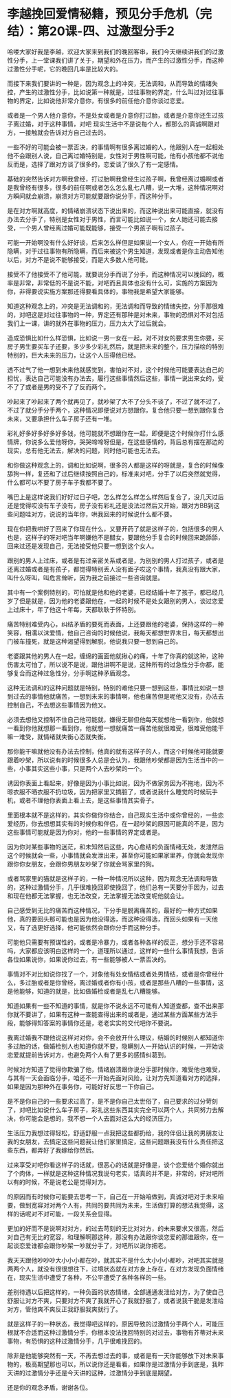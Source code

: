# 李越挽回爱情秘籍，预见分手危机（完结）：第20课-四、过激型分手2

哈喽大家好我是李越，欢迎大家来到我们的晚回客串，我们今天继续讲我们的过激性分手，上一堂课我们讲了关于，期望和外在压力，而产生的过激性分手，而这种过激性分手呢，它的晚回几率是比较大的。

而接下来我们要讲的一种是，因为观念上的冲突，无法调和，从而导致的情绪失控，产生的过激性分手，比如说第一种就是，过往事物的界定，什么叫过对过往事物的界定，比如说他非常介意你，有很多的前任他介意你谈过恋爱。

或者是一个男人他介意你，不是处女或者是介意你打过胎，或者是介意你还生过孩子离过婚，对于这种事情，对吧 现实生活中不是说每个人，都那么的真诚啊跟对方，一接触就会告诉对方自己过去的。

一些不好的可能会被一票否决，的事情啊有很多离过婚的人，他跟别人在一起相处他不会跟别人说，自己离过婚特别是，女性对于男性啊可能，他有小孩他都不说他反而是，选择了跟对方谈了很多的，恋爱谈了很久了有一定感情。

基础的突然告诉对方啊我曾经，打过胎啊我曾经生过孩子啊，我曾经离过婚啊或者是我曾经有很多，很多的前任啊或者怎么怎么亂七八糟，说一大堆，这种情况啊对方瞬间就会崩溃，崩溃对方可能就要跟你说分手，而这种分手。

是在对方啊就高度，的情绪崩溃状态下说出来的，而这种说出来可能直接，就没有办法去分手了，特别是女性对于男性，而言可能比如说一个，女人她还可能去接受，一个男人曾经离过婚可能既能够，接受一个男孩子啊有过孩子。

可能一开始啊没有什么好好谈，后来怎么样但是如果说一个女人，你在一开始有所隐瞒，对于过往事物有所隐瞒，而后来被这个男生知道，发现或者是你主动告知他以后，对方不是说不能够接受，而是大多数人他可能。

接受不了他接受不了他可能，就要说分手而说了分手，而这种情况可以挽回的，概率是非常，非常低的不是说不能，对吧而且具体也没有什么可，实施的方案因为你，非得要说实施方案那还得要看具体的，事物我是希望大家能够。

知道这种观念上的，冲突是无法调和的，无法调和而导致的情绪失控，分手那很难的，对吧这是对过往事物的一种，界定还有那种是对未来，事物的恐惧对不对包括我们上一课，讲的就外在事物的压力，压力太大了过后就会。

造成恐惧比如什么样恐惧，比如说一男一女在一起，对不对女的要求男生你要，买房子男生要买车子还要，多少多少彩礼然后，就是把未来的整个，压力描绘的特别特别的，巨大未来的压力，让这个人压得他已经。

透不过气了他一想到未来他就感觉到，害怕对不对，这个时候他可能要表达自己的担忧，表达自己可能没有办法去，履行这些事情然后这些，事情一说出来女的，受不了了或者是男的受不了了反而两个。

吵起来了吵起来了两个就再见了，就吵架了大不了分头不谈了，不过了就不过了，不过了就分手分手两个，这种情况即便说对方想跟你，复合他只要一想到跟你复合未来，又要承担什么车子房子还有一堆。

彩礼好多好多好多好多钱，他可能就不想跟你在一起，即便是这个时候你打什么感情牌，你说多么爱他呀你，哭哭啼啼呀但是，在这些感情的，背后总有摆在那边的现实，总有他无法去，解决的问题，同时他可能也无法去。

和你做这种观念上的，调和比如说啊，很多的人都是这样的呀就是，复合的时候像舔狗一样，复还和了过后继续按照自己的，标准来对吧，分手了以后突然就觉得，什么都可以不要了房子车子我都不要了。

嘴巴上是这样说我们好好过日子吧，怎么样怎么样怎么样然后复合了，没几天过后还是觉得哎没有车子没有，房子没有彩礼还是没法过然后又开始，跟对方BB到这些问题哇对方，说说的当年你，哄我回来的时候说什么都不要。

现在你把我哄好了回来了你现在什么，又要开药了就是这样子的，包括很多的男人也是，这样子的呀对吧当年啊嫌他不是醋女，要跟他分手复合的时候回来跪舔舔，回来过还是发现自己，无法接受他只要一想到这个女人。

跟别的男人上过床，或者是有过亲密关系或者是，为别别的男人打过孩子，或者是还离过婚或者是有孩子，都觉得特别丢人没有面子哎这个事情，我真没有跟大家，叫什么呀叫，叫危言耸听，因为我之前接过一些咨询就是。

其中有一个案例特别的，可怕就是他和他的老婆，已经结婚十年了孩子，都已经几岁了但是就是，因为他的老婆跟他在，一起的时候不是处女跟别的男人，谈过恋爱上过床十，年了他这十年每，天都耿耿于怀特别。

痛苦特别难受内心，纠结矛盾的要死而表面，上还要跟他的老婆，保持这样的一种笑容，相濡以沫爱情，他自己咨询的时候他说，我每天都想世界末日，每天都想出门被车撞死，就是这种渴望得到解脱，他说我只要一想到自己的。

老婆跟其他的男人在一起，缠绵的画面他就揪心的痛，十年了你真的就这种，这种伤害太可怕了，所以说不是说，跟他讲啊不是说，这种所有的过急性分手你都，能够复合而这种过急性分，分手啊这种矛盾观念。

这种无法调和的这种问题就是特别，特别的难他只要一想到这些，事情比如说一想到过去的事情他就痛苦，一想到未来的事情啊，他也痛苦但是呢他又没有，办法去控制自己，不去想这些事情因为他又。

必须去想他又控制不住自己他可能就，嫌得无聊但他每天就想他一看到你，他就想一看到你他就想那一看到你，他就想一想就痛苦一痛苦他就很难受，很难受他能干嘛一难受，就情绪就失衡心态就失衡。

那你能干嘛就他没有办法去控制，他真的就有这样子的人，而这个时候他可能就要跟着吵架，所以说有的时候很多人总是会认为，我跟他吵架都是因为生活当中的一些，小事其实这些小事，只是两个人去吵架的一个。

诱因你表面上看起来，好像是因为小事比如说，因为不做家务因为不拖地，因为不晾衣服不晒衣服不扔垃圾，因为把家里又搞脏了，或者说我什么睡觉的时候玩手机，或者不理他你表面上看上去，是这些事情其实骨子。

里面根本就不是这样的，其实你做你你结合，自己现实生活中或你曾经的，一些恋爱经历，你去想想其实有的时候你和伴侣，在一起吵架的原因可能真的不是，因为这些事情可能就是因为你对，他的一些事情的界定或者是。

因为你对某些事物的迷茫，和未知然后这些，内心愈结的负面情绪无处，发泄然后这个时候就会一些，小事情就会发泄出来，甚至你可能如果家里养，你就会发现你跟你你女朋友，会跟你男朋友吵架了你就会骂家里的狗。

或者骂家里的猫就是这样子的，一种一种情况所以这种，因为观念无法调和导致的，这种过激情分手，几乎很难挽回即使挽回了，他们总有一天要分手因为，过去和现在他都无法掌握，也无法改变，无法掌握无法改变呢他就会让。

自己感受到无比的痛苦而这种情况，下分手是脱离痛苦的，最好的一种方式如果他，真的要回头那可能也是因为他没得选，而这种没得选，而回头如果有一天他又，有了选更好选择，他可能依然会跟你分手而这种分手。

可能他只需要有预谋性的，或者是冷暴力，或者各种各样的反正，想分手还不容易吗，大家都应该明白这样的一个，道理所以通过，这样的一些什么事情我想，告诉各位如果说你，如果说你过去，有一些能够被人一票否决的。

事情对不对比如说你找了一个，对象他有处女情结或者处男情结，或者是你曾经什么，多过胎或者是你曾经，离过婚或者你有小孩，或者是那些八糟的一些事情，这是他能够，知道的就是，比如做婚检或者是乱七八糟能够。

知道如果有一些不知道的事情，就是你不说永远不可能有人知道查都，查不出来那你就不要讲了，如果有这种一查能查得出来的或者是，通过某些方面某些方法手段，能够得知答案的事情你还是，老老实实的交代吧你不要说。

我离过婚我不跟他说这样对对你，会不会放开什么理议，结婚的时候别人都知道你多过胎的话，做婚检别人也知道你就不要，隐瞒别人一开始认识的时候，一开始谈恋爱就提前告诉对方，也避免两个人有了更多的感情纠葛到。

时候对方知道了觉得你欺骗了他，情绪崩溃跟你说分手那时候你，难受他也难受，与其有一天会面临分手，咱还不一开始先面对风险，让对方先知道看对方的选择，如果是因为那种外在事务你，可能好好反思一下你自己。

是不是你自己的一些要求过高了，是不是你自己太世俗了，自己要求的过分苛刻了，对吧比如说什么车子房子，彩礼这些东西其实完全可以两个人，共同努力去解决，你可能会是想的，我不想一个人去面对这么大的经济压力。

生活压力我想过得轻松，舒适舒服一点我把这些都扔给，我的伴侣让我的男朋友让我的女朋友，去搞定这些问题我让他们家里搞定，这些问题跟我没有什么责任把这些东西，都弄好了我嫁给你然后。

过来享受对吧你看这样子的话就，很恶心的话就是好像是，谈个恋爱结个婚你就出了个肉体，一样就是这种这种情况我说句老实，话真的并不是，非常的，好对吧所以有的时候，不是说老公是觉得对方。

的原因而有时候你可能要去思考一下，自己在一开始咱做到，真诚对吧对于未来咱要，做到宽容对对两个人有，共同的要共同为未来，生活做打算的想法我觉得，这样的话呢对不对可能，一段关系会显得。

更加的好而不是说啊对对方，的过去苛刻的无比对对方，的未来要求又很高，然后对自己有无比的宽容，和理解啊那这种，那没有办法跟你谈恋爱的那谁跟你，在一起谈恋爱谁都会跟你吵架一吵就分手了，对吧所以说你把老。

我天天跟他吵吵吵大小小小都在吵，就其实不是什么大小小小都吵，对吧其实就是两两个人，就没有很很想往下，过境状态就在对方身上存在，在对方发现负面情绪在，现实生活中遭受了各种，不公平遭受了各种各样的一些。

差别待遇以后把这样的，一种负面的状态情绪，全部通通发泄给对方，为了使自己舒服让对方不爽，只要对方不爽了我就开心了我就舒服了，或者说我干脆是发泄给对方，管他爽不爽反正我舒服我爽就行了。

就是这样子的一种状态，我觉得吧这样的，原因导致的过激情分手两个人，可能压根就不合适而这种过激情分手，你根本没法挽回特别的对过去，事物有芥蒂对未来事物，有恐惧的这种过激情分手，几乎很难挽回的。

除非是他能够突然有一天，不再去想过去的事，或者是有一天你能够放下对未来事物的，极高期望那也可以，所以说你还是看看，如果你是过激情分手到底是，我昨天讲的过激情分手还是今天讲的这种，过激情分手到底是期望。

还是你的观念矛盾，谢谢各位。